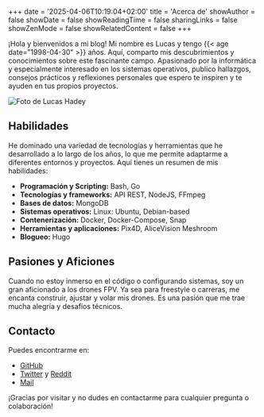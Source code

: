 +++
date = '2025-04-06T10:19:04+02:00'
title = 'Acerca de'
showAuthor = false
showDate = false
showReadingTime = false
sharingLinks = false
showZenMode = false
showRelatedContent = false
+++

¡Hola y bienvenidos a mi blog! Mi nombre es Lucas y tengo {{< age date="1998-04-30" >}} años. Aquí, comparto mis descubrimientos y conocimientos sobre este fascinante campo. Apasionado por la informática y especialmente interesado en los sistemas operativos, publico hallazgos, consejos prácticos y reflexiones personales que espero te inspiren y te ayuden en tus propios proyectos.

![Foto de Lucas Hadey](/about/featured.jpg)

## Habilidades

He dominado una variedad de tecnologías y herramientas que he desarrollado a lo largo de los años, lo que me permite adaptarme a diferentes entornos y proyectos. Aquí tienes un resumen de mis habilidades:

- **Programación y Scripting:** Bash, Go
- **Tecnologías y frameworks:** API REST, NodeJS, FFmpeg
- **Bases de datos:** MongoDB
- **Sistemas operativos:** Linux: Ubuntu, Debian-based
- **Contenerización:** Docker, Docker-Compose, Snap
- **Herramientas y aplicaciones:** Pix4D, AliceVision Meshroom
- **Blogueo:** Hugo

## Pasiones y Aficiones

Cuando no estoy inmerso en el código o configurando sistemas, soy un gran aficionado a los drones FPV. Ya sea para freestyle o carreras, me encanta construir, ajustar y volar mis drones. Es una pasión que me trae mucha alegría y desafíos técnicos.

## Contacto

Puedes encontrarme en:

- [GitHub](https://github.com/ARTSYS-H)
- [Twitter](https://x.com/Mr_ARTSYS) y [Reddit](https://www.reddit.com/user/Mr_ARTSYS/)
- [Mail](mailto:hadeylucaspro@gmail.com)

¡Gracias por visitar y no dudes en contactarme para cualquier pregunta o colaboración!

